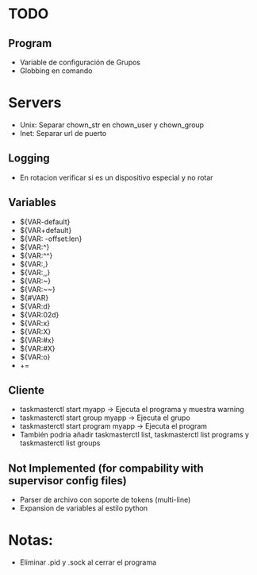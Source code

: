 # TODO

## Program

- Variable de configuración de Grupos
- Globbing en comando

# Servers

- Unix: Separar chown_str en chown_user y chown_group
- Inet: Separar url de puerto

## Logging

- En rotacion verificar si es un dispositivo especial y no rotar

## Variables

- ${VAR-default}
- ${VAR+default}
- ${VAR: -offset:len}
- ${VAR:^}
- ${VAR:^^}
- ${VAR:,}
- ${VAR:,,}
- ${VAR:~}
- ${VAR:~~}
- ${#VAR}
- ${VAR:d}
- ${VAR:02d}
- ${VAR:x}
- ${VAR:X}
- ${VAR:#x}
- ${VAR:#X}
- ${VAR:o}
- +=

## Cliente

- taskmasterctl start myapp → Ejecuta el programa y muestra warning
- taskmasterctl start group myapp → Ejecuta el grupo
- taskmasterctl start program myapp → Ejecuta el program
- También podria añadir taskmasterctl list, taskmasterctl list programs y taskmasterctl list groups

## Not Implemented (for compability with supervisor config files)

- Parser de archivo con soporte de tokens (multi-line)
- Expansion de variables al estilo python

# Notas:

- Eliminar .pid y .sock al cerrar el programa
